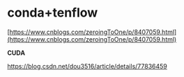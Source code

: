 # conda+tenflow







[https://www.cnblogs.com/zeroingToOne/p/8407059.html](https://www.cnblogs.com/zeroingToOne/p/8407059.html)
















































**CUDA**

https://blog.csdn.net/dou3516/article/details/77836459

































